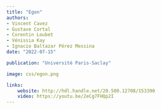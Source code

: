 ```yaml
---
title: "Egon"
authors:
- Vincent Cavez
- Gustave Cortal
- Corentin Loubet
- Vénissia Kay
- Ignacio Baltazar Pérez Messina
date: "2022-07-15"

publication: "Université Paris-Saclay"

image: css/egon.png

links:
    website: http://hdl.handle.net/20.500.12708/153390
    video: https://youtu.be/2eCg7FHQp2I
---
```

